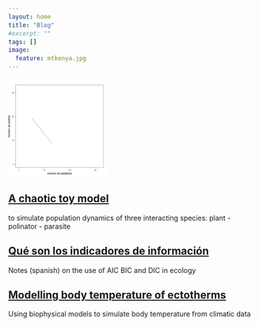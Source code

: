 ```yaml
---
layout: home
title: "Blog"
#excerpt: ""
tags: []
image:
  feature: mtkenya.jpg
---
```

<div class="tiles">
<div class="tie">
  <img src="/images/posts/attractor.gif" width=200px>
  <h2 class="post-title"><a href="{{site.baseurl}}posts/"> A chaotic toy model </a></h2>
  <p class="post-excerpt"> to simulate population dynamics of three interacting species: plant - polinator - parasite </p>
</div><!-- /.tile -->

<div class="tite">
  <h2 class="post-title"><a href="{{site.baseurl}}posts/"> Qué son los indicadores de información </a></h2>
  <p class="post-excerpt">Notes (spanish) on the use of AIC BIC and DIC in ecology </p>
</div><!-- /.tile -->

<div class="tite">
  <h2 class="post-title"><a href="{{site.baseurl}}posts/"> Modelling body temperature of ectotherms </a></h2>
  <p class="post-excerpt"> Using biophysical models to simulate body temperature from climatic data </p>
</div><!-- /.tile -->
